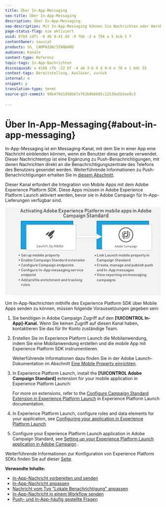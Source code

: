 ```yaml
---
title: Über In-App-Messaging
seo-title: Über In-App-Messaging
description: Über In-App-Messaging
seo-description: Mit In-App-Messaging können Sie Nachrichten oder Warnhinweise innerhalb einer Mobile App anzeigen.
page-status-flag: nie aktiviert
uuid: 6784 cdfc -6 db 9-41 dd -9 fbb -2 e 756 a 5 bcb 5 f
contentOwner: sauviat
products: SG_ CAMPAIGN/STANDARD
audience: Kanäle
content-type: Referenz
topic-tags: In-App-Nachrichten
discoiquuid: a 4168 cfb -22 bf -4 ab 3-b 9 d 8-6 e 76 e 1 bdc 55
context-tags: Bereitstellung, Auslöser, zurück
internal: n
snippet: y
translation-type: tm+mt
source-git-commit: 90b478d1d58b67e763b8b6685c12530a5b5ee9c3

---
```



# Über In-App-Messaging{#about-in-app-messaging}

In-App-Messaging ist ein Messaging-Kanal, mit dem Sie in einer App eine Nachricht einblenden können, wenn ein Benutzer diese gerade verwendet. Dieser Nachrichtentyp ist eine Ergänzung zu Push-Benachrichtigungen, mit denen Nachrichten direkt an die Benachrichtigungszentrale des Telefons des Benutzers gesendet werden. Weiterführende Informationen zu Push-Benachrichtigungen erhalten Sie in [diesem Abschnitt](../../channels/using/about-push-notifications.md).

Dieser Kanal erfordert die Integration von Mobile Apps mit dem Adobe Experience Platform SDK. Diese Apps müssen in Adobe Experience Platform Launch aktiviert werden, bevor sie in Adobe Campaign für In-App-Lieferungen verfügbar sind.

![](assets/launch_campaign.png)

Um In-App-Nachrichten mithilfe des Experience Platform SDK über Mobile Apps senden zu können, müssen folgende Voraussetzungen gegeben sein:

1. Sie benötigen in Adobe Campaign Zugriff auf den **[!UICONTROL In-App]-Kanal.** Wenn Sie keinen Zugriff auf diesen Kanal haben, kontaktieren Sie das für Ihr Konto zuständige Team.
1. Erstellen Sie im Experience Platform Launch die Mobilanwendung, indem Sie eine Mobilanwendung erstellen und die mobile App mit Experience Platform SDK instrumentieren.

   Weiterführende Informationen dazu finden Sie in der Adobe Launch-Dokumentation im Abschnitt [Eine Mobile Property einrichten](https://aep-sdks.gitbook.io/docs/getting-started/create-a-mobile-property).

1. In Experience Platform Launch, install the **[!UICONTROL Adobe Campaign Standard]** extension for your mobile application in Experience Platform Launch:

   For more on extensions, refer to the [Configure Campaign Standard Extension in Experience Platform Launch](https://aep-sdks.gitbook.io/docs/using-mobile-extensions/adobe-campaign-standard) in Experience Platform Launch documentation.

1. In Experience Platform Launch, configure rules and data elements for your application, see [Configuring your application in Experience Platform Launch](https://helpx.adobe.com/campaign/kb/configuring-app-sdk.html#ConfiguringyourapplicationinLaunch)
1. Configure your Experience Platform Launch application in Adobe Campaign Standard, see [Setting up your Experience Platform Launch application in Adobe Campaign](https://helpx.adobe.com/campaign/kb/configuring-app-sdk.html#SettingupyourAdobeLaunchapplicationinAdobeCampaign) .

Weiterführende Informationen zur Konfiguration von Experience Platform SDKs finden Sie auf dieser [Seite](https://helpx.adobe.com/campaign/kb/configuring-app-sdk.html).

**Verwandte Inhalte:**

* [In-App-Nachricht vorbereiten und senden](../../channels/using/preparing-and-sending-an-in-app-message.md)
* [In-App-Nachricht anpassen](../../channels/using/customizing-an-in-app-message.md)
* [Nachricht vom Typ "Lokale Benachrichtigung" anpassen](../../channels/using/customizing-an-in-app-message.md#customizing-a-local-notification-message-type)
* [In-App-Nachricht in einem Workflow senden](../../automating/using/in-app-delivery.md)
* [Push- und In-App-häufig gestellte Fragen](https://helpx.adobe.com/campaign/kb/push_inapp_faq.html)